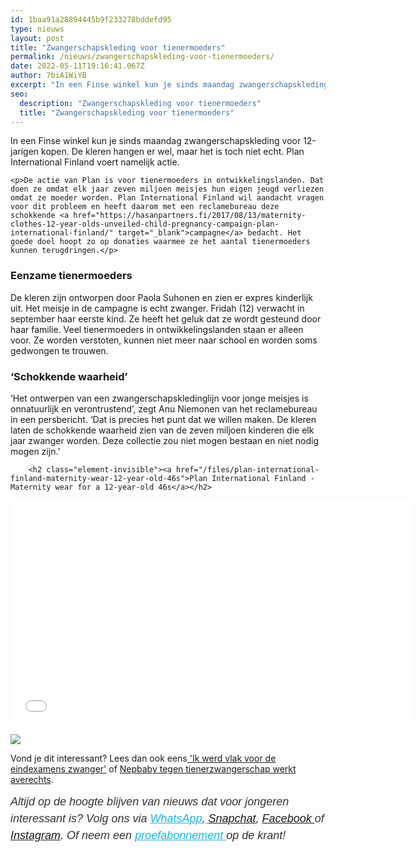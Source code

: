```yaml
---
id: 1baa91a28894445b9f233278bddefd95
type: nieuws
layout: post
title: "Zwangerschapskleding voor tienermoeders"
permalink: /nieuws/zwangerschapskleding-voor-tienermoeders/
date: 2022-05-11T19:16:41.067Z
author: 7biA1WiYB
excerpt: "In een Finse winkel kun je sinds maandag zwangerschapskleding voor 12-jarigen kopen. De kleren hangen er wel, maar het is toch niet echt. Plan International Finland voert namelijk actie.  "
seo:
  description: "Zwangerschapskleding voor tienermoeders"
  title: "Zwangerschapskleding voor tienermoeders"
---
```

In een Finse winkel kun je sinds maandag zwangerschapskleding voor 12-jarigen kopen. De kleren hangen er wel, maar het is toch niet echt. Plan International Finland voert namelijk actie.  

    <p>De actie van Plan is voor tienermoeders in ontwikkelingslanden. Dat doen ze omdat elk jaar zeven miljoen meisjes hun eigen jeugd verliezen omdat ze moeder worden. Plan International Finland wil aandacht vragen voor dit probleem en heeft daarom met een reclamebureau deze schokkende <a href="https://hasanpartners.fi/2017/08/13/maternity-clothes-12-year-olds-unveiled-child-pregnancy-campaign-plan-international-finland/" target="_blank">campagne</a> bedacht. Het goede doel hoopt zo op donaties waarmee ze het aantal tienermoeders kunnen terugdringen.</p>
<h3>Eenzame tienermoeders</h3>
<p>De kleren zijn ontworpen door Paola Suhonen en zien er expres kinderlijk uit. Het meisje in de campagne is echt zwanger. Fridah (12) verwacht in september haar eerste kind. Ze heeft het geluk dat ze wordt gesteund door haar familie. Veel tienermoeders in ontwikkelingslanden staan er alleen voor. Ze worden verstoten, kunnen niet meer naar school en worden soms gedwongen te trouwen.</p>
<h3>‘Schokkende waarheid’</h3>
<p>‘Het ontwerpen van een zwangerschapskledinglijn voor jonge meisjes is onnatuurlijk en verontrustend’, zegt Anu Niemonen van het reclamebureau in een persbericht. ‘Dat is precies het punt dat we willen maken. De kleren laten de schokkende waarheid zien van de zeven miljoen kinderen die elk jaar zwanger worden. Deze collectie zou niet mogen bestaan en niet nodig mogen zijn.’<br><div class="media media-element-container media-default"><div id="file-418771" class="file file-video file-video-vimeo">

        <h2 class="element-invisible"><a href="/files/plan-international-finland-maternity-wear-12-year-old-46s">Plan International Finland - Maternity wear for a 12-year-old 46s</a></h2>
    
  
  <div class="content">
    <div class="media-vimeo-video file media-element file-default media-vimeo-1">
  <iframe class="media-vimeo-player" width="640" height="360" title="Plan International Finland - Maternity wear for a 12-year-old 46s" src="//player.vimeo.com/video/229284123?color=" frameborder="0" allowfullscreen="">Video van Plan International Finland - Maternity wear for a 12-year-old 46s</iframe>
</div>
  </div>

  
</div>
</div>
<div class="kader">
<p><img class="kaderafbeelding" src="https://7dagen.netlify.app/sites/default/files/ff.png"></p>
<p>Vond je dit interessant? Lees dan ook eens<a href="https://7dagen.netlify.app/lifestyle/fenna-17-van-hoefwijzer-over-het-succes-van-paardentubers" target="_blank"> </a><a href="https://7dagen.netlify.app/school-blogs/ik-werd-vlak-voor-de-eindexamens-zwanger">'Ik werd vlak voor de eindexamens zwanger'</a> of <a href="https://7dagen.netlify.app/school-nieuws/nepbaby-tegen-tienerzwangerschap-werkt-averechts">Nepbaby tegen tienerzwangerschap werkt averechts</a>.</p>
<p><em style="box-sizing: inherit; color: rgb(51, 51, 51); font-family: &quot;PT Sans&quot;, sans-serif; font-size: 18px; line-height: 27px;">Altijd op de hoogte blijven van nieuws dat voor jongeren interessant is? Volg ons via </em><em style="box-sizing: inherit; color: rgb(34, 179, 224); transition: color 0.3s ease; font-family: &quot;PT Sans&quot;, sans-serif; font-size: 18px; line-height: 27px;"><a href="https://7dagen.netlify.app/whatsapp" style="box-sizing: inherit; color: rgb(34, 179, 224); transition: color 0.3s ease; font-family: &quot;PT Sans&quot;, sans-serif; font-size: 18px; line-height: 27px;">WhatsApp</a></em><em style="box-sizing: inherit; color: rgb(51, 51, 51); font-family: &quot;PT Sans&quot;, sans-serif; font-size: 18px; line-height: 27px;">,</em><em style="box-sizing: inherit; color: rgb(34, 179, 224); transition: color 0.3s ease; font-family: &quot;PT Sans&quot;, sans-serif; font-size: 18px; line-height: 27px;"><a href="https://7dagen.netlify.app/whatsapp" style="box-sizing: inherit; color: rgb(34, 179, 224); transition: color 0.3s ease; font-family: &quot;PT Sans&quot;, sans-serif; font-size: 18px; line-height: 27px;"> </a></em><em style="box-sizing: inherit; color: rgb(51, 51, 51); font-family: &quot;PT Sans&quot;, sans-serif; font-size: 18px; line-height: 27px;"><a href="https://www.snapchat.com/add/sevendaysnl">Snapchat</a>, <a href="https://www.facebook.com/7Daysnl?ref=bookmarks">Facebook </a>of <a href="https://instagram.com/7DAysnl/">Instagram</a>. Of </em><em style="box-sizing: inherit; color: rgb(51, 51, 51); font-family: &quot;PT Sans&quot;, sans-serif; font-size: 18px; line-height: 27px;">neem een </em><a href="https://abonneren.sevendays.nl/abonneren/abonnementen/ae/artikel" style="box-sizing: inherit; color: rgb(34, 179, 224); transition: color 0.3s ease; font-family: &quot;PT Sans&quot;, sans-serif; font-size: 18px; line-height: 27px;"><em style="box-sizing: inherit;">proefabonnement </em></a><em style="box-sizing: inherit; color: rgb(51, 51, 51); font-family: &quot;PT Sans&quot;, sans-serif; font-size: 18px; line-height: 27px;">op de krant!</em></p>
</div>
  
